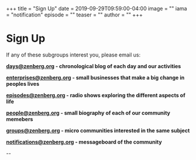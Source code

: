 +++
title = "Sign Up"
date = 2019-09-29T09:59:00-04:00
image = ""
iama = "notification"
episode = ""
teaser = ""
author = ""
+++

# Sign Up


If any of these subgroups interest you, please email us:

**days@zenberg.org - chronological blog of each day and our activities**

**enterprises@zenberg.org - small businesses that make a big change in peoples lives**

**episodes@zenberg.org - radio shows exploring the different aspects of life**

**people@zenberg.org - small biography of each of our community memebers**

**groups@zenberg.org - micro communities interested in the same subject**

**notifications@zenberg.org - messageboard of the community**

--

